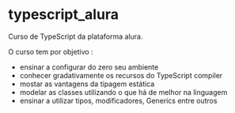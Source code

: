 # typescript_alura
Curso de TypeScript da plataforma alura.

O curso tem por objetivo :
 - ensinar a configurar do zero seu ambiente
 - conhecer gradativamente os recursos do TypeScript compiler
 - mostar as vantagens da tipagem estática
 - modelar as classes utilizando o que há de melhor na linguagem
 - ensinar a utilizar tipos, modificadores, Generics entre outros
